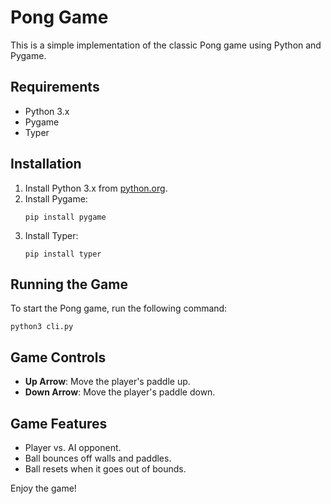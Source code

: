# Pong Game

This is a simple implementation of the classic Pong game using Python and Pygame.

## Requirements

- Python 3.x
- Pygame
- Typer

## Installation

1. Install Python 3.x from [python.org](https://www.python.org/).
2. Install Pygame:
   ```
   pip install pygame
   ```
3. Install Typer:
   ```
   pip install typer
   ```

## Running the Game

To start the Pong game, run the following command:
```
python3 cli.py
```

## Game Controls

- **Up Arrow**: Move the player's paddle up.
- **Down Arrow**: Move the player's paddle down.

## Game Features

- Player vs. AI opponent.
- Ball bounces off walls and paddles.
- Ball resets when it goes out of bounds.

Enjoy the game!
